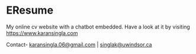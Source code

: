 # EResume
My online cv website with a chatbot embedded.
Have a look at it by visiting https://www.karansingla.com

Contact- karansingla.06@gmail.com | singlak@uwindsor.ca
